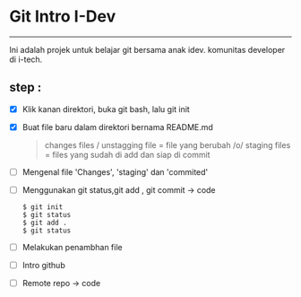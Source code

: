 # Git Intro I-Dev
---
Ini adalah projek untuk belajar git bersama anak idev. komunitas developer di i-tech.

step :
---

 *[x] Klik kanan direktori, buka git bash, lalu git init 
 *[x] Buat file baru dalam direktori bernama README.md
	> changes files / unstagging file = file yang berubah /o/
	> staging files = files yang sudah di add dan siap di commit
 *[ ] Mengenal file 'Changes', 'staging' dan 'commited'
 *[ ] Menggunakan git status,git add , git commit -> code
   ```
   $ git init
   $ git status
   $ git add .
   $ git status
   ```

 *[ ] Melakukan penambhan file
 *[ ] Intro github
 *[ ] Remote repo -> code
 
 
